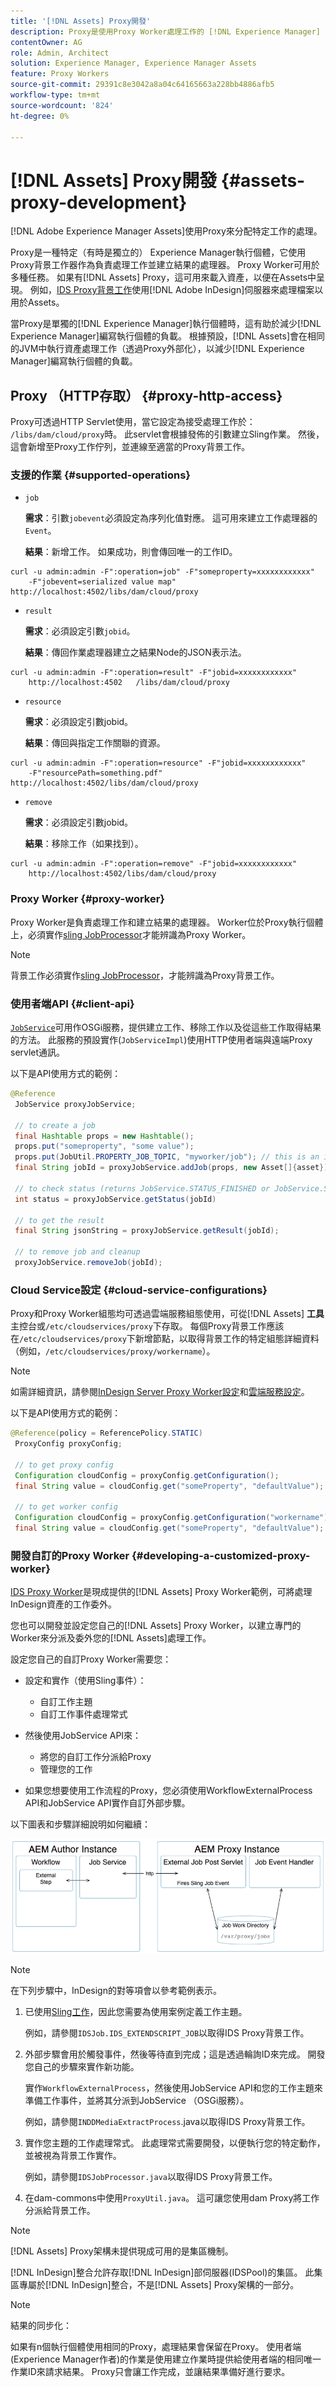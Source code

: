 ```yaml
---
title: '[!DNL Assets] Proxy開發'
description: Proxy是使用Proxy Worker處理工作的 [!DNL Experience Manager] 執行個體。 瞭解如何設定 [!DNL Experience Manager] Proxy、支援的作業、Proxy元件，以及如何開發自訂Proxy Worker。
contentOwner: AG
role: Admin, Architect
solution: Experience Manager, Experience Manager Assets
feature: Proxy Workers
source-git-commit: 29391c8e3042a8a04c64165663a228bb4886afb5
workflow-type: tm+mt
source-wordcount: '824'
ht-degree: 0%

---
```


# [!DNL Assets] Proxy開發 {#assets-proxy-development}

[!DNL Adobe Experience Manager Assets]使用Proxy來分配特定工作的處理。

Proxy是一種特定（有時是獨立的） Experience Manager執行個體，它使用Proxy背景工作器作為負責處理工作並建立結果的處理器。 Proxy Worker可用於多種任務。 如果有[!DNL Assets] Proxy，這可用來載入資產，以便在Assets中呈現。 例如，[IDS Proxy背景工作](indesign.md)使用[!DNL Adobe InDesign]伺服器來處理檔案以用於Assets。

當Proxy是單獨的[!DNL Experience Manager]執行個體時，這有助於減少[!DNL Experience Manager]編寫執行個體的負載。 根據預設，[!DNL Assets]會在相同的JVM中執行資產處理工作（透過Proxy外部化），以減少[!DNL Experience Manager]編寫執行個體的負載。

## Proxy （HTTP存取） {#proxy-http-access}

Proxy可透過HTTP Servlet使用，當它設定為接受處理工作於： `/libs/dam/cloud/proxy`時。 此servlet會根據發佈的引數建立Sling作業。 然後，這會新增至Proxy工作佇列，並連線至適當的Proxy背景工作。

### 支援的作業 {#supported-operations}

* `job`

  **需求**：引數`jobevent`必須設定為序列化值對應。 這可用來建立工作處理器的`Event`。

  **結果**：新增工作。 如果成功，則會傳回唯一的工作ID。

```shell
curl -u admin:admin -F":operation=job" -F"someproperty=xxxxxxxxxxxx"
    -F"jobevent=serialized value map" http://localhost:4502/libs/dam/cloud/proxy
```

* `result`

  **需求**：必須設定引數`jobid`。

  **結果**：傳回作業處理器建立之結果Node的JSON表示法。

```shell
curl -u admin:admin -F":operation=result" -F"jobid=xxxxxxxxxxxx"
    http://localhost:4502   /libs/dam/cloud/proxy
```

* `resource`

  **需求**：必須設定引數jobid。

  **結果**：傳回與指定工作關聯的資源。

```shell
curl -u admin:admin -F":operation=resource" -F"jobid=xxxxxxxxxxxx"
    -F"resourcePath=something.pdf" http://localhost:4502/libs/dam/cloud/proxy
```

* `remove`

  **需求**：必須設定引數jobid。

  **結果**：移除工作（如果找到）。

```shell
curl -u admin:admin -F":operation=remove" -F"jobid=xxxxxxxxxxxx"
    http://localhost:4502/libs/dam/cloud/proxy
```

### Proxy Worker {#proxy-worker}

Proxy Worker是負責處理工作和建立結果的處理器。 Worker位於Proxy執行個體上，必須實作[sling JobProcessor](https://sling.apache.org/site/eventing-and-jobs.html)才能辨識為Proxy Worker。

>[!NOTE]
>
>背景工作必須實作[sling JobProcessor](https://sling.apache.org/site/eventing-and-jobs.html)，才能辨識為Proxy背景工作。

### 使用者端API {#client-api}

[`JobService`](https://helpx.adobe.com/experience-manager/6-5/sites/developing/using/reference-materials/javadoc/index.html)可用作OSGi服務，提供建立工作、移除工作以及從這些工作取得結果的方法。 此服務的預設實作(`JobServiceImpl`)使用HTTP使用者端與遠端Proxy servlet通訊。

以下是API使用方式的範例：

```java
@Reference
 JobService proxyJobService;

 // to create a job
 final Hashtable props = new Hashtable();
 props.put("someproperty", "some value");
 props.put(JobUtil.PROPERTY_JOB_TOPIC, "myworker/job"); // this is an identifier of the worker
 final String jobId = proxyJobService.addJob(props, new Asset[]{asset});

 // to check status (returns JobService.STATUS_FINISHED or JobService.STATUS_INPROGRESS)
 int status = proxyJobService.getStatus(jobId)

 // to get the result
 final String jsonString = proxyJobService.getResult(jobId);

 // to remove job and cleanup
 proxyJobService.removeJob(jobId);
```

### Cloud Service設定 {#cloud-service-configurations}

<!-- TBD: Cannot find com.day.cq.dam.api.proxy at https://helpx.adobe.com/experience-manager/6-5/sites/developing/using/reference-materials/javadoc/index.html which were generated in May 2020. Hiding this broken link for now.
>[!NOTE]
>
>Reference documentation for the proxy API is available under [`com.day.cq.dam.api.proxy`](https://helpx.adobe.com/experience-manager/6-5/sites/developing/using/reference-materials/javadoc/com/day/cq/dam/api/proxy/package-summary.html).
-->

Proxy和Proxy Worker組態均可透過雲端服務組態使用，可從[!DNL Assets] **工具**&#x200B;主控台或`/etc/cloudservices/proxy`下存取。 每個Proxy背景工作應該在`/etc/cloudservices/proxy`下新增節點，以取得背景工作的特定組態詳細資料（例如，`/etc/cloudservices/proxy/workername`）。

>[!NOTE]
>
>如需詳細資訊，請參閱[InDesign Server Proxy Worker設定](indesign.md#configuring-the-proxy-worker-for-indesign-server)和[雲端服務設定](../sites-developing/extending-cloud-config.md)。

以下是API使用方式的範例：

```java
@Reference(policy = ReferencePolicy.STATIC)
 ProxyConfig proxyConfig;

 // to get proxy config
 Configuration cloudConfig = proxyConfig.getConfiguration();
 final String value = cloudConfig.get("someProperty", "defaultValue");

 // to get worker config
 Configuration cloudConfig = proxyConfig.getConfiguration("workername");
 final String value = cloudConfig.get("someProperty", "defaultValue");
```

### 開發自訂的Proxy Worker {#developing-a-customized-proxy-worker}

[IDS Proxy Worker](indesign.md)是現成提供的[!DNL Assets] Proxy Worker範例，可將處理InDesign資產的工作委外。

您也可以開發並設定您自己的[!DNL Assets] Proxy Worker，以建立專門的Worker來分派及委外您的[!DNL Assets]處理工作。

設定您自己的自訂Proxy Worker需要您：

* 設定和實作（使用Sling事件）：

   * 自訂工作主題
   * 自訂工作事件處理常式

* 然後使用JobService API來：

   * 將您的自訂工作分派給Proxy
   * 管理您的工作

* 如果您想要使用工作流程的Proxy，您必須使用WorkflowExternalProcess API和JobService API實作自訂外部步驟。

以下圖表和步驟詳細說明如何繼續：

![chlimage_1-249](assets/chlimage_1-249.png)

>[!NOTE]
>
>在下列步驟中，InDesign的對等項會以參考範例表示。

1. 已使用[Sling工作](https://sling.apache.org/site/eventing-and-jobs.html)，因此您需要為使用案例定義工作主題。

   例如，請參閱`IDSJob.IDS_EXTENDSCRIPT_JOB`以取得IDS Proxy背景工作。

1. 外部步驟會用於觸發事件，然後等待直到完成；這是透過輪詢ID來完成。 開發您自己的步驟來實作新功能。

   實作`WorkflowExternalProcess`，然後使用JobService API和您的工作主題來準備工作事件，並將其分派到JobService （OSGi服務）。

   例如，請參閱`INDDMediaExtractProcess`.java以取得IDS Proxy背景工作。

1. 實作您主題的工作處理常式。 此處理常式需要開發，以便執行您的特定動作，並被視為背景工作實作。

   例如，請參閱`IDSJobProcessor.java`以取得IDS Proxy背景工作。

1. 在dam-commons中使用`ProxyUtil.java`。 這可讓您使用dam Proxy將工作分派給背景工作。

>[!NOTE]
>
>[!DNL Assets] Proxy架構未提供現成可用的是集區機制。
>
>[!DNL InDesign]整合允許存取[!DNL InDesign]部伺服器(IDSPool)的集區。 此集區專屬於[!DNL InDesign]整合，不是[!DNL Assets] Proxy架構的一部分。

>[!NOTE]
>
>結果的同步化：
>
>如果有n個執行個體使用相同的Proxy，處理結果會保留在Proxy。 使用者端(Experience Manager作者)的作業是使用建立作業時提供給使用者端的相同唯一作業ID來請求結果。 Proxy只會讓工作完成，並讓結果準備好進行要求。
